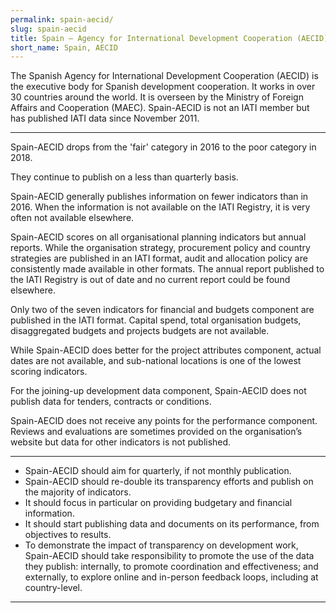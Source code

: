 ```yaml
---
permalink: spain-aecid/
slug: spain-aecid
title: Spain – Agency for International Development Cooperation (AECID)
short_name: Spain, AECID
---
```


The Spanish Agency for International Development Cooperation (AECID) is the executive body for Spanish development cooperation. It works in over 30 countries around the world. It is overseen by the Ministry of Foreign Affairs and Cooperation (MAEC). Spain-AECID is not an IATI member but has published IATI data since November 2011.

---

Spain-AECID drops from the 'fair' category in 2016 to the poor category in 2018.

They continue to publish on a less than quarterly basis.

Spain-AECID generally publishes information on fewer indicators than in 2016. When the information is not available on the IATI Registry, it is very often not available elsewhere.

Spain-AECID scores on all organisational planning indicators but annual reports. While the organisation strategy, procurement policy and country strategies are published in an IATI format, audit and allocation policy are consistently made available in other formats. The annual report published to the IATI Registry is out of date and no current report could be found elsewhere.

Only two of the seven indicators for financial and budgets component are published in the IATI format. Capital spend, total organisation budgets, disaggregated budgets and projects budgets are not available.

While Spain-AECID does better for the project attributes component, actual dates are not available, and sub-national locations is one of the lowest scoring indicators.

For the joining-up development data component, Spain-AECID does not publish data for tenders, contracts or conditions.

Spain-AECID does not receive any points for the performance component. Reviews and evaluations are sometimes provided on the organisation’s website but data for other indicators is not published.

---

 * Spain-AECID should aim for quarterly, if not monthly publication.
 * Spain-AECID should re-double its transparency efforts and publish on the majority of indicators.
 * It should focus in particular on providing budgetary and financial information.
 * It should start publishing data and documents on its performance, from objectives to results.
 * To demonstrate the impact of transparency on development work, Spain-AECID should take responsibility to promote the use of the data they publish: internally, to promote coordination and effectiveness; and externally, to explore online and in-person feedback loops, including at country-level.

---

